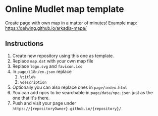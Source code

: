 # Online Mudlet map template

Create page with own map in a matter of minutes!
Example map: https://delwing.github.io/arkadia-mapa/

## Instructions

1. Create new repository using this one as template.
2. Replace `map.dat` with your own map file
3. Replace `logo.svg` and `favicon.ico`
4. In `page/i18n/en.json` replace
    1. `%title%`
    2. `%description`
5. Optionally you can also replace ones in `page/index.html`
6. You can add npcs to be searchable in `page/data/npc.json` just as the one that it's there.
7. Push and visit your page under `https://{repositoryOwner}.github.io/{repository}/`
